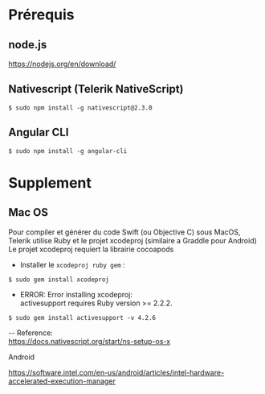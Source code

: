# Prérequis

## node.js

https://nodejs.org/en/download/

## Nativescript (Telerik NativeScript)
```
$ sudo npm install -g nativescript@2.3.0
```
## Angular CLI
```
$ sudo npm install -g angular-cli
```
# Supplement

## Mac OS

Pour compiler et générer du code Swift (ou Objective C) sous MacOS,  
Telerik utilise Ruby et le projet xcodeproj (similaire a Graddle pour Android)   
Le projet xcodeproj requiert la librairie cocoapods

* Installer le `xcodeproj ruby gem` :   
```
$ sudo gem install xcodeproj
```

* ERROR:  Error installing xcodeproj:   
	activesupport requires Ruby version >= 2.2.2.   
```
$ sudo gem install activesupport -v 4.2.6
```
-- Reference:  
https://docs.nativescript.org/start/ns-setup-os-x   




Android

https://software.intel.com/en-us/android/articles/intel-hardware-accelerated-execution-manager
